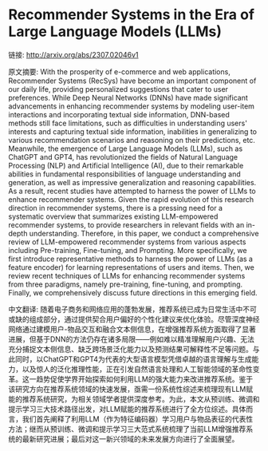 # Recommender Systems in the Era of Large Language Models (LLMs)

链接: http://arxiv.org/abs/2307.02046v1

原文摘要:
With the prosperity of e-commerce and web applications, Recommender Systems
(RecSys) have become an important component of our daily life, providing
personalized suggestions that cater to user preferences. While Deep Neural
Networks (DNNs) have made significant advancements in enhancing recommender
systems by modeling user-item interactions and incorporating textual side
information, DNN-based methods still face limitations, such as difficulties in
understanding users' interests and capturing textual side information,
inabilities in generalizing to various recommendation scenarios and reasoning
on their predictions, etc. Meanwhile, the emergence of Large Language Models
(LLMs), such as ChatGPT and GPT4, has revolutionized the fields of Natural
Language Processing (NLP) and Artificial Intelligence (AI), due to their
remarkable abilities in fundamental responsibilities of language understanding
and generation, as well as impressive generalization and reasoning
capabilities. As a result, recent studies have attempted to harness the power
of LLMs to enhance recommender systems. Given the rapid evolution of this
research direction in recommender systems, there is a pressing need for a
systematic overview that summarizes existing LLM-empowered recommender systems,
to provide researchers in relevant fields with an in-depth understanding.
Therefore, in this paper, we conduct a comprehensive review of LLM-empowered
recommender systems from various aspects including Pre-training, Fine-tuning,
and Prompting. More specifically, we first introduce representative methods to
harness the power of LLMs (as a feature encoder) for learning representations
of users and items. Then, we review recent techniques of LLMs for enhancing
recommender systems from three paradigms, namely pre-training, fine-tuning, and
prompting. Finally, we comprehensively discuss future directions in this
emerging field.

中文翻译:
随着电子商务和网络应用的蓬勃发展，推荐系统已成为日常生活中不可或缺的组成部分，通过提供契合用户偏好的个性化建议来优化体验。尽管深度神经网络通过建模用户-物品交互和融合文本侧信息，在增强推荐系统方面取得了显著进展，但基于DNN的方法仍存在诸多局限——例如难以精准理解用户兴趣、无法充分捕捉文本侧信息、缺乏跨场景泛化能力以及预测结果可解释性不足等问题。与此同时，以ChatGPT和GPT4为代表的大型语言模型凭借卓越的语言理解与生成能力，以及惊人的泛化推理性能，正在引发自然语言处理和人工智能领域的革命性变革。这一趋势促使学界开始探索如何利用LLM的强大能力来改进推荐系统。鉴于该研究方向在推荐系统领域的快速发展，亟需一份系统性综述来梳理现有LLM赋能的推荐系统研究，为相关领域学者提供深度参考。为此，本文从预训练、微调和提示学习三大技术路径出发，对LLM赋能的推荐系统进行了全方位综述。具体而言，我们首先阐释了利用LLM（作为特征编码器）学习用户与物品表征的代表性方法；继而从预训练、微调和提示学习三大范式系统梳理了当前LLM增强推荐系统的最新研究进展；最后对这一新兴领域的未来发展方向进行了全面展望。
